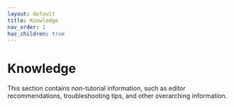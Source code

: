 ```yaml
---
layout: default
title: Knowledge
nav_order: 1
has_children: true
---
```


# Knowledge 

This section contains non-tutorial information, such as editor recommendations, troubleshooting tips, and other overarching information.